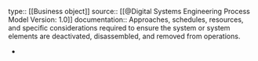 type:: [[Business object]]
source:: [[@Digital Systems Engineering Process Model Version: 1.0]]
documentation:: Approaches, schedules, resources, and specific considerations required to ensure the system or system elements are deactivated, disassembled, and removed from operations.

-